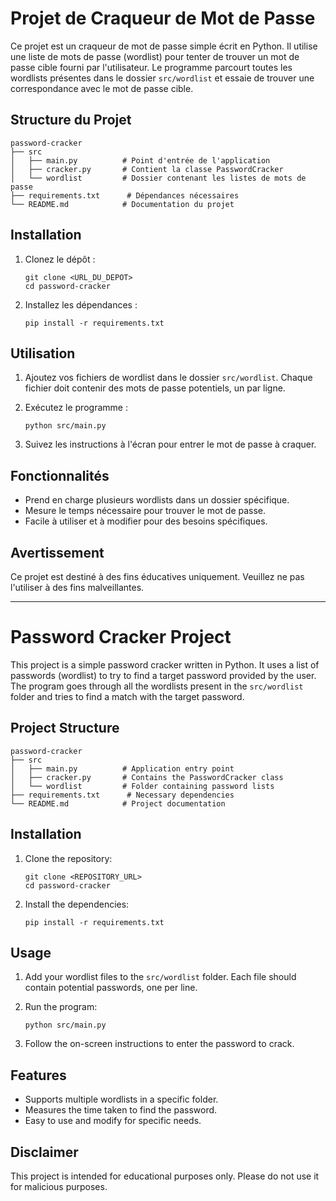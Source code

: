 # Projet de Craqueur de Mot de Passe

Ce projet est un craqueur de mot de passe simple écrit en Python. Il utilise une liste de mots de passe (wordlist) pour tenter de trouver un mot de passe cible fourni par l'utilisateur. Le programme parcourt toutes les wordlists présentes dans le dossier `src/wordlist` et essaie de trouver une correspondance avec le mot de passe cible.

## Structure du Projet

```
password-cracker
├── src
│   ├── main.py          # Point d'entrée de l'application
│   ├── cracker.py       # Contient la classe PasswordCracker
│   └── wordlist         # Dossier contenant les listes de mots de passe
├── requirements.txt      # Dépendances nécessaires
└── README.md            # Documentation du projet
```

## Installation

1. Clonez le dépôt :
   ```
   git clone <URL_DU_DEPOT>
   cd password-cracker
   ```

2. Installez les dépendances :
   ```
   pip install -r requirements.txt
   ```

## Utilisation

1. Ajoutez vos fichiers de wordlist dans le dossier `src/wordlist`. Chaque fichier doit contenir des mots de passe potentiels, un par ligne.

2. Exécutez le programme :
   ```
   python src/main.py
   ```

3. Suivez les instructions à l'écran pour entrer le mot de passe à craquer.

## Fonctionnalités

- Prend en charge plusieurs wordlists dans un dossier spécifique.
- Mesure le temps nécessaire pour trouver le mot de passe.
- Facile à utiliser et à modifier pour des besoins spécifiques.

## Avertissement

Ce projet est destiné à des fins éducatives uniquement. Veuillez ne pas l'utiliser à des fins malveillantes.

---

# Password Cracker Project

This project is a simple password cracker written in Python. It uses a list of passwords (wordlist) to try to find a target password provided by the user. The program goes through all the wordlists present in the `src/wordlist` folder and tries to find a match with the target password.

## Project Structure

```
password-cracker
├── src
│   ├── main.py          # Application entry point
│   ├── cracker.py       # Contains the PasswordCracker class
│   └── wordlist         # Folder containing password lists
├── requirements.txt      # Necessary dependencies
└── README.md            # Project documentation
```

## Installation

1. Clone the repository:
   ```
   git clone <REPOSITORY_URL>
   cd password-cracker
   ```

2. Install the dependencies:
   ```
   pip install -r requirements.txt
   ```

## Usage

1. Add your wordlist files to the `src/wordlist` folder. Each file should contain potential passwords, one per line.

2. Run the program:
   ```
   python src/main.py
   ```

3. Follow the on-screen instructions to enter the password to crack.

## Features

- Supports multiple wordlists in a specific folder.
- Measures the time taken to find the password.
- Easy to use and modify for specific needs.

## Disclaimer

This project is intended for educational purposes only. Please do not use it for malicious purposes.